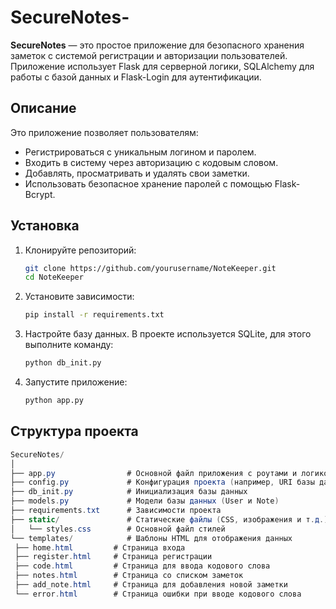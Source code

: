 # SecureNotes-

**SecureNotes** — это простое приложение для безопасного хранения заметок с системой регистрации и авторизации пользователей. Приложение использует Flask для серверной логики, SQLAlchemy для работы с базой данных и Flask-Login для аутентификации.

## Описание

Это приложение позволяет пользователям:

- Регистрироваться с уникальным логином и паролем.
- Входить в систему через авторизацию с кодовым словом.
- Добавлять, просматривать и удалять свои заметки.
- Использовать безопасное хранение паролей с помощью Flask-Bcrypt.

## Установка

1. Клонируйте репозиторий:

   ```bash
   git clone https://github.com/yourusername/NoteKeeper.git
   cd NoteKeeper

2. Установите зависимости:

   ```bash
   pip install -r requirements.txt

3. Настройте базу данных. В проекте используется SQLite, для этого выполните команду:

   ```bash
   python db_init.py

4. Запустите приложение:

   ```bash
   python app.py


## Структура проекта

   ```csharp
   SecureNotes/
│
├── app.py                # Основной файл приложения с роутами и логикой
├── config.py             # Конфигурация проекта (например, URI базы данных, секретный ключ)
├── db_init.py            # Инициализация базы данных
├── models.py             # Модели базы данных (User и Note)
├── requirements.txt      # Зависимости проекта
├── static/               # Статические файлы (CSS, изображения и т.д.)
│   └── styles.css        # Основной файл стилей
└── templates/            # Шаблоны HTML для отображения данных
    ├── home.html         # Страница входа
    ├── register.html     # Страница регистрации
    ├── code.html         # Страница для ввода кодового слова
    ├── notes.html        # Страница со списком заметок
    ├── add_note.html     # Страница для добавления новой заметки
    └── error.html        # Страница ошибки при вводе кодового слова









